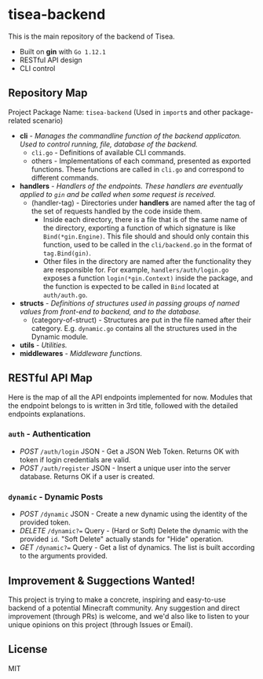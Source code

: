 # tisea-backend

This is the main repository of the backend of Tisea.

- Built on **gin** with `Go 1.12.1`
- RESTful API design
- CLI control

## Repository Map

Project Package Name: `tisea-backend` (Used in `import`s and other package-related scenario)

- **cli** - *Manages the commandline function of the backend applicaton. Used to control running, file, database of the backend.*
  - `cli.go` - Definitions of available CLI commands.
  - others - Implementations of each command, presented as exported functions. These functions are called in `cli.go` and correspond to different commands.
- **handlers** - *Handlers of the endpoints. These handlers are eventually applied to `gin` and be called when some request is received.*
  - (handler-tag) - Directories under **handlers** are named after the tag of the set of requests handled by the code inside them.
    - Inside each directory, there is a file that is of the same name of the directory, exporting a function of which signature is like `Bind(*gin.Engine)`. This file should and should only contain this function, used to be called in the `cli/backend.go` in the format of `tag.Bind(gin)`. 
    - Other files in the directory are named after the functionality they are responsible for. For example, `handlers/auth/login.go` exposes a function `login(*gin.Context)` inside the package, and the function is expected to be called in `Bind` located at `auth/auth.go`.
- **structs** - *Definitions of structures used in passing groups of named values from front-end to backend, and to the database.*
  - (category-of-struct) - Structures are put in the file named after their category. E.g. `dynamic.go` contains all the structures used in the Dynamic module.
- **utils** - *Utilities.*
- **middlewares** - *Middleware functions.*

## RESTful API Map

Here is the map of all the API endpoints implemented for now. Modules that the endpoint belongs to is written in 3rd title, followed with the detailed endpoints explanations.

### `auth` - Authentication

- *POST* `/auth/login` JSON - Get a JSON Web Token. Returns OK with token if login credentials are valid.
- *POST* `/auth/register` JSON - Insert a unique user into the server database. Returns OK if a user is created.

### `dynamic` - Dynamic Posts

- *POST* `/dynamic` JSON - Create a new dynamic using the identity of the provided token.
- *DELETE* `/dynamic?=` Query - (Hard or Soft) Delete the dynamic with the provided `id`. "Soft Delete" actually stands for "Hide" operation.
- *GET* `/dynamic?=` Query - Get a list of dynamics. The list is built according to the arguments provided.

## Improvement & Suggections Wanted!

This project is trying to make a concrete, inspiring and easy-to-use backend of a potential Minecraft community. Any suggestion and direct improvement (through PRs) is welcome, and we'd also like to listen to your unique opinions on this project (through Issues or Email).

## License

MIT